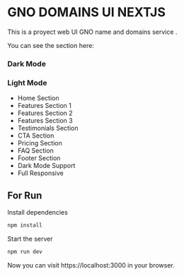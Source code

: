 # GNO DOMAINS UI NEXTJS

This is a proyect web UI GNO name and domains service . 

You can see the section here: 

### Dark Mode

### Light Mode

- Home Section
- Features Section 1
- Features Section 2
- Features Section 3
- Testimonials Section
- CTA Section
- Pricing Section
- FAQ Section
- Footer Section
- Dark Mode Support
- Full Responsive

## For Run

Install dependencies

    
```bash
npm install
```

Start the server

    
        
```bash
npm run dev
```

Now you can visit https://localhost:3000 in your browser.
